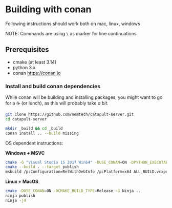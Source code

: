 # Building with conan

Following instructions should work both on mac, linux, windows

NOTE: Commands are using `\` as marker for line continuations

## Prerequisites

 * cmake (at least 3.14)
 * python 3.x
 * conan https://conan.io

### Install and build conan dependencies

While conan will be building and installing packages, you might want to go for a ☕ (or lunch),
as this will probably take *a bit*.

```sh
git clone https://github.com/nemtech/catapult-server.git
cd catapult-server

mkdir _build && cd _build
conan install .. --build missing
```

OS dependent instructions:

**Windows + MSVC**

```sh
cmake -G "Visual Studio 15 2017 Win64" -DUSE_CONAN=ON -DPYTHON_EXECUTABLE:FILEPATH=X:/python3x/python.exe ..
cmake --build . --target publish
msbuild /p:Configuration=RelWithDebInfo /p:Platform=x64 ALL_BUILD.vcxproj
```

**Linux + MacOS**
```sh
cmake -DUSE_CONAN=ON -DCMAKE_BUILD_TYPE=Release -G Ninja ..
ninja publish
ninja -j4
```
